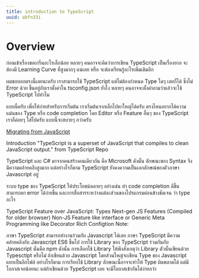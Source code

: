 ```yaml
---
title: introduction to TypeScript
uuid: abfn33i
---
```


# Overview

ก่อนเข้าเรื่องขอเกริ่นอะไรเล็กน้อย หลายๆ คนอาจจะคิดว่าการเขียน TypeScript เป็นเรื่องยาก จะต้องมี Learning Curve ที่สูงมากๆ แน่เลย หรือ จะต้องเรียนรู้อะไรเพิ่มเติมอีก

ผมขอบอกตรงนี้เลยนะครับ เราสามารถใช้ TypeScript แต่ไม่ต้องกำหนด Type ใดๆ เลยก็ได้ ซึ่งไม่ Error ด้วย ขึ้นอยู่กับเราตั้งค่าใน tsconfig.json ยังไง หลายๆ คนอาจจะตั้งคำถามว่าแล้วจะใช้ TypeScript ไปทำไม

แบบนี้ครับ เพื่อให้ง่ายสำหรับการเริ่มต้น เราเริ่มต้นจากเล็กไปหาใหญ่ได้ครับ ตรงไหนอยากได้ความแม่นของ Type หรือ code completion โดย Editor หรือ Feature อื่นๆ ของ TypeScript เราก็ค่อยๆ ใส่ไปครับ แบบนี้จะสบายๆ กว่าครับ

[Migrating from JavaScript](https://www.typescriptlang.org/docs/handbook/migrating-from-javascript.html)

Introduction
"TypeScript is a superset of JavaScript that compiles to clean JavaScript output." from TypeScript Repo

TypeScript และ C# มาจากคนสร้างคนเดียวกัน คือ Microsoft ดังนั้น ลักษณะของ Syntax จึงมีความคล้ายคลึงสูงมาก แต่อย่างไรก็ตาม TypeScript ยังคงความเป็นเอกลักษณ์ของตัวภาษา Javascript อยู่

ระบบ type ของ TypeScript ให้ประโยชน์หลายๆ อย่างเช่น ทำ code completion ดีขึ้น สามารถหา error ได้ง่ายขึ้น และการสื่อสารระหว่างแต่ละส่วนของโปรแกรมค่อนข้างชัดเจน ว่า type อะไร

TypeScript Feature over JavaScript:
Types
Next-gen JS Features (Compiled for older browser)
Non-JS Feature like interface or Generic
Meta Programming like Decorator
Rich Configtion
Note:

ภาษา TypeScript สามารถทำงานร่วมกับ Javascript ได้เลย
ภาษา TypeScript มีความคล้ายคลึงกับ Javascript ES6 ขึ้นไป
การใช้ Library ของ TypeScript ร่วมกันกับ Javascript นั่นคือ npm ดังนั้น การเลือกใช้ Library ให้พึงสังเกตุว่า Library ตัวนั้นเขียนด้วย Typesctipt หรือไม่
ถ้าเขียนด้วย Javascript โดยส่วนใหญ่จะเขียน Type ของ Javascript แยกเป็นอีกไฟล์ อย่างไรก็ตาม การเรียกใช้ Library ลักษณะนี้อาจจะทำให้ Type ผิดพลาดได้ แต่มีโอกาสเจอน้อยนะ
แต่ถ้าเขียนด้วย TypeScript เลย จะมีโอกาสเข้ากันได้ง่ายกว่า

